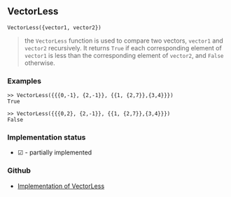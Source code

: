 ## VectorLess

```
VectorLess({vector1, vector2}) 
```

> the `VectorLess` function is used to compare two vectors, `vector1` and `vector2` recursively. It returns `True` if each corresponding element of `vector1` is less than the corresponding element of `vector2`, and `False` otherwise.
 
### Examples

```
>> VectorLess({{{0,-1}, {2,-1}}, {{1, {2,7}},{3,4}}}) 
True

>> VectorLess({{{0,2}, {2,-1}}, {{1, {2,7}},{3,4}}}) 
False
```
 

### Implementation status

* &#x2611; - partially implemented

### Github

* [Implementation of VectorLess](https://github.com/axkr/symja_android_library/blob/master/symja_android_library/matheclipse-core/src/main/java/org/matheclipse/core/builtin/ComputationalGeometryFunctions.java#L1223) 
